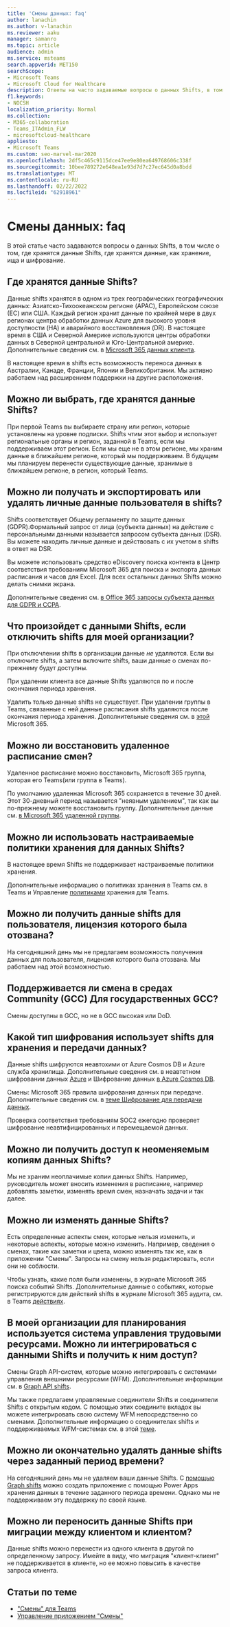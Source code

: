 ```yaml
---
title: 'Смены данных: faq'
author: lanachin
ms.author: v-lanachin
ms.reviewer: aaku
manager: samanro
ms.topic: article
audience: admin
ms.service: msteams
search.appverid: MET150
searchScope:
- Microsoft Teams
- Microsoft Cloud for Healthcare
description: Ответы на часто задаваемые вопросы о данных Shifts, в том числе о том, где хранятся данные Shifts, где хранятся данные, где хранятся данные, как хранение, ища и шифрование.
f1.keywords:
- NOCSH
localization_priority: Normal
ms.collection:
- M365-collaboration
- Teams_ITAdmin_FLW
- microsoftcloud-healthcare
appliesto:
- Microsoft Teams
ms.custom: seo-marvel-mar2020
ms.openlocfilehash: 2df5c465c9115dce47ee9e80ea649768606c338f
ms.sourcegitcommit: 10bee789272e648ea1e93d7d7c27ec645d0a8bdd
ms.translationtype: MT
ms.contentlocale: ru-RU
ms.lasthandoff: 02/22/2022
ms.locfileid: "62918961"
---
```

# <a name="shifts-data-faq"></a>Смены данных: faq

В этой статье часто задаваются вопросы о данных Shifts, в том числе о том, где хранятся данные Shifts, где хранятся данные, как хранение, ища и шифрование.

## <a name="where-is-shifts-data-stored"></a>Где хранятся данные Shifts?

Данные shifts хранятся в одном из трех географических географических данных: Азиатско-Тихоокеанском регионе (APAC), Европейском союзе (ЕС) или США. Каждый регион хранит данные по крайней мере в двух регионах центра обработки данных Azure для высокого уровня доступности (HA) и аварийного восстановления (DR). В настоящее время в США и Северной Америке используются центры обработки данных в Северной центральной и Юго-Центральной америке. Дополнительные сведения см. в [Microsoft 365 данных клиента](/microsoft-365/enterprise/o365-data-locations).

В настоящее время в shifts есть возможность переноса данных в Австралии, Канаде, Франции, Японии и Великобритании. Мы активно работаем над расширением поддержки на другие расположения.

## <a name="can-i-choose-where-shifts-data-is-stored"></a>Можно ли выбрать, где хранятся данные Shifts?

При первой Teams вы выбираете страну или регион, которые установлены на уровне подписки. Shifts чтим этот выбор и использует региональные органы и регион, заданной в Teams, если мы поддерживаем этот регион. Если мы еще не в этом регионе, мы храним данные в ближайшем регионе, который мы поддерживаем. В будущем мы планируем перенести существующие данные, хранимые в ближайшем регионе, в регион, который Teams.

## <a name="can-i-access-and-export-or-delete-a-users-personal-data-in-shifts"></a>Можно ли получать и экспортировать или удалять личные данные пользователя в shifts?

Shifts соответствует Общему регламенту по защите данных (GDPR).Формальный запрос от лица (субъекта данных) на действие с персональными данными называется запросом субъекта данных (DSR). Вы можете находить личные данные и действовать с их учетом в shifts в ответ на DSR.

Вы можете использовать средство eDiscovery поиска контента в Центр соответствия требованиям Microsoft 365 для поиска и экспорта данных расписания и часов для Excel. Для всех остальных данных Shifts можно делать снимки экрана.

Дополнительные сведения см. [в Office 365 запросы субъекта данных для GDPR и CCPA](/microsoft-365/compliance/gdpr-dsr-office365).

## <a name="what-happens-to-shifts-data-if-i-turn-off-shifts-for-my-organization"></a>Что произойдет с данными Shifts, если отключить shifts для моей организации?

При отключлении shifts в организации данные *не* удаляются. Если вы отключите shifts, а затем включите shifts, ваши данные о сменах по-прежнему будут доступны.

При удалении клиента все данные Shifts удаляются по и после окончания периода хранения.

Удалить только данные shifts не существует. При удалении группы в Teams, связанные с ней данные расписания shifts удаляются после окончания периода хранения. Дополнительные сведения см. в [этой](/compliance/assurance/assurance-data-retention-deletion-and-destruction-overview) Microsoft 365.

## <a name="can-i-recover-a-shifts-schedule-that-was-deleted"></a>Можно ли восстановить удаленное расписание смен?

Удаленное расписание можно восстановить, Microsoft 365 группа, которая его Teams(или группа в Teams).

По умолчанию удаленная Microsoft 365 сохраняется в течение 30 дней. Этот 30-дневный период называется "неявным удалением", так как вы по-прежнему можете восстановить группу. Дополнительные данные см. [в Microsoft 365 удаленной группы](/microsoft-365/admin/create-groups/restore-deleted-group?view=o365-worldwide&tabs=admin-center).

## <a name="can-i-use-custom-retention-policies-for-shifts-data"></a>Можно ли использовать настраиваемые политики хранения для данных Shifts?

В настоящее время Shifts не поддерживает настраиваемые политики хранения.

Дополнительные информацию о политиках хранения в Teams см. в Teams и [](/microsoft-365/compliance/retention-policies-teams) Управление [политиками](../../retention-policies.md) хранения для Teams.

## <a name="can-i-retrieve-shifts-data-for-a-user-whose-license-was-revoked"></a>Можно ли получить данные shifts для пользователя, лицензия которого была отозвана?

На сегодняшний день мы не предлагаем возможность получения данных для пользователя, лицензия которого была отозвана. Мы работаем над этой возможностью.

## <a name="is-shifts-supported-in-government-cloud-community-gcc-environments"></a>Поддерживается ли смена в средах Community (GCC) Для государственных GCC?

Смены доступны в GCC, но не в GCC высокая или DoD.

## <a name="what-type-of-encryption-does-shifts-use-for-data-at-rest-and-in-transit"></a>Какой тип шифрования использует shifts для хранения и передачи данных?

Данные shifts шифруются неавтохими от Azure Cosmos DB и Azure служба хранилища. Дополнительные сведения см. в неавтетном шифровании данных [Azure](/azure/security/fundamentals/encryption-atrest) и Шифрование данных [в Azure Cosmos DB](/azure/cosmos-db/database-encryption-at-rest).

Смены: Microsoft 365 правила шифрования данных при передаче. Дополнительные сведения см. в [теме Шифрование для передачи данных](/compliance/assurance/assurance-encryption-in-transit).

Проверка соответствия требованиям SOC2 ежегодно проверяет шифрование неавтифицированных и перемещаемой данных.

## <a name="can-i-access-immutable-copies-of-shifts-data"></a>Можно ли получить доступ к неоменяемым копиям данных Shifts?

Мы не храним неоплачимые копии данных Shifts. Например, руководитель может вносить изменения в расписание, например добавлять заметки, изменять время смен, назначать задачи и так далее.

## <a name="can-shifts-data-be-edited"></a>Можно ли изменять данные Shifts?

Есть определенные аспекты смен, которые нельзя изменить, и некоторые аспекты, которые можно изменить. Например, сведения о сменах, такие как заметки и цвета, можно изменять так же, как в приложении "Смены". Запросы на смену нельзя редактировать, если они не соблюсти.

Чтобы узнать, какие поля были изменены, в журнале Microsoft 365 поиска событий Shifts. Дополнительные данные о событиях, которые регистрируются для действий shifts в журнале Microsoft 365 аудита, см. в Teams [действиях](../../audit-log-events.md#shifts-in-teams-activities).

## <a name="my-organization-uses-a-workforce-management-system-for-scheduling-can-we-integrate-with-and-access-shifts-data"></a>В моей организации для планирования используется система управления трудовыми ресурсами. Можно ли интегрироваться с данными Shifts и получить к ним доступ?

Смены Graph API-систем, которые можно интегрировать с системами управления внешними ресурсами (WFM). Дополнительные информации см. в [Graph API shifts](/graph/api/resources/shift).

Мы также предлагаем управляемые соединители Shifts и соединители Shifts с открытым кодом. С помощью этих соедините вкладок вы можете интегрировать свою систему WFM непосредственно со сменами. Дополнительные информацию о соединителах shifts и поддерживаемых WFM-системах см. в этой [теме](shifts-connectors.md).

## <a name="can-shifts-data-be-deleted-permanently-after-a-specified-period-of-time"></a>Можно ли окончательно удалять данные shifts через заданный период времени?

На сегодняшний день мы не удаляем ваши данные Shifts. С [помощью Graph shifts](/graph/api/resources/shift) можно создать приложение с помощью Power Apps хранения данных в течение [](/powerapps/maker/) заданного периода времени. Однако мы не поддерживаем эту поддержку по своей языке.

## <a name="can-shifts-data-be-moved-in-a-tenant-to-tenant-migration"></a>Можно ли переносить данные Shifts при миграции между клиентом и клиентом?

Данные shifts можно перенести из одного клиента в другой по определенному запросу. Имейте в виду, что миграция "клиент-клиент" не поддерживается в клиенте, но ее можно повысить в качестве запроса клиента.

## <a name="related-articles"></a>Статьи по теме

- ["Смены" для Teams](../shifts-for-teams-landing-page.md)
- [Управление приложением "Смены"](manage-the-shifts-app-for-your-organization-in-teams.md)
